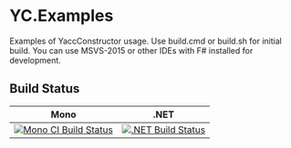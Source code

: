 # YC.Examples

Examples of YaccConstructor usage. Use build.cmd or build.sh for initial build. You can use MSVS-2015 or other IDEs with F# installed for development. 

## Build Status

Mono | .NET
---- | ----
[![Mono CI Build Status](https://img.shields.io/travis/YaccConstructor/Examples/master.svg)](https://travis-ci.org/YaccConstructor/Examples) | [![.NET Build Status](https://img.shields.io/appveyor/ci/gsvgit/Examples/master.svg)](https://ci.appveyor.com/project/gsvgit/Examples)

